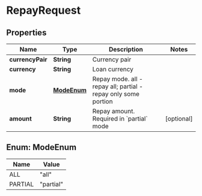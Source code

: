 

# RepayRequest

## Properties

Name | Type | Description | Notes
------------ | ------------- | ------------- | -------------
**currencyPair** | **String** | Currency pair | 
**currency** | **String** | Loan currency | 
**mode** | [**ModeEnum**](#ModeEnum) | Repay mode. all - repay all; partial - repay only some portion | 
**amount** | **String** | Repay amount. Required in &#x60;partial&#x60; mode |  [optional]



## Enum: ModeEnum

Name | Value
---- | -----
ALL | &quot;all&quot;
PARTIAL | &quot;partial&quot;



